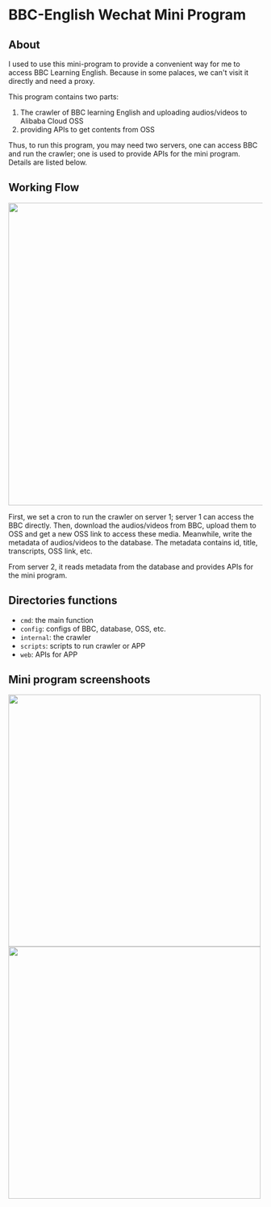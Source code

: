 # BBC-English Wechat Mini Program

## About

I used to use this mini-program to provide a convenient way for me to access BBC Learning English. Because in some palaces, we can't visit it directly and need a proxy.

This program contains two parts:

1. The crawler of BBC learning English and uploading audios/videos to Alibaba Cloud OSS
2. providing APIs to get contents from OSS

Thus, to run this program, you may need two servers, one can access BBC and run the crawler; one is used to provide APIs for the mini program. Details are listed below.

## Working Flow

<img src="http://qiniu.lastmayday.com/BBC_English_Mini_Program.png" width="600px">

First, we set a cron to run the crawler on server 1; server 1 can access the BBC directly.
Then, download the audios/videos from BBC, upload them to OSS and get a new OSS link to access these media.
Meanwhile, write the metadata of audios/videos to the database. The metadata contains id, title, transcripts, OSS link, etc.

From server 2, it reads metadata from the database and provides APIs for the mini program.

## Directories functions

- `cmd`: the main function
- `config`: configs of BBC, database, OSS, etc.
- `internal`: the crawler
- `scripts`: scripts to run crawler or APP
- `web`: APIs for APP

## Mini program screenshoots

<img src="http://qiniu.lastmayday.com/BBC_English_Screenshot_list.png" width="500px">

<img src="http://qiniu.lastmayday.com/BBC_English_Screenshot_detail.png" width="500px">
